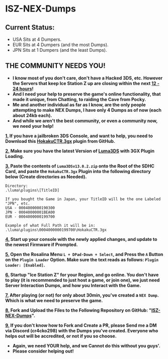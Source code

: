 # ISZ-NEX-Dumps

## Current Status:
- USA Sits at 4 Dumpers.
- EUR Sits at 4 Dumpers (and the most Dumps).
- JPN Sits at 1 Dumpers (and the least Dumps).

## THE COMMUNITY NEEDS YOU!
- **I know most of you don't care, don't have a Hacked 3DS, etc. However the Servers that keep Ice Station Z up are closing within the next <ins>12 - 24 hours</ins>!**
- **And I need your help to preserve the game's online functionality, that made it unique, from Chatting, to raiding the Cave from Pocky.**
- **Me and another individual as far as I know, are the only people attempting to make NEX Dumps, I have only 4 Dumps as of now (each about 24kb each).**
- **And while we aren't the best community, or even a community now, we need your help!**

**<ins>1.</ins> If you have a jailbroken 3DS Console, and want to help, you need to Download this [HokakuCTR.3gx](https://github.com/PretendoNetwork/HokakuCTR/releases/tag/v1.0.3) plugin from GitHub.**

**<ins>2.</ins> Make sure you have the latest Version of [Luma3DS](https://github.com/LumaTeam/Luma3DS/releases) with 3GX Plugin Loading.**

**<ins>3.</ins> Paste the contents of `Luma3DSv13.0.2.zip` onto the Root of the SDHC Card, and paste the `HokakuCTR.3gx` Plugin into the following directory below (Create directories as Needed).**
```
Directory:
.\luma\plugins\[TitleID]

If you bought the Game in Japan, your TitleID will be the one Labeled "JPN", etc.
USA - 0004000000190300
JPN - 00040000001BEA00
EUR - 0004000000199700

Example of what Full Path it will be in:
.\luma\plugins\0004000000199700\HokakuCTR.3gx
```
**<ins>4.</ins> Start up your console with the newly applied changes, and update to the newest Firmware if Prompted.**

**<ins>5.</ins> Open the Rosalina Menu `L + DPad-Down + Select`, and Press the `A` Button on the `Plugin Loader` Option. Make sure the text reads as follows: `Plugin Loader: [Enabled]`.**

**<ins>6.</ins> Startup "Ice Station Z" for your Region, and go online. You don't have to play (it is recommended to just host a game, or join one), we just need Server Interaction Dumps, and how you Interact with the Game.**

**<ins>7.</ins> After playing (or not) for only about 30min, you've created a `NEX Dump`. Which is what we need to preserve the game.**

**<ins>8.</ins> Fork and Upload the Files to the Following Repository on GitHub: "[ISZ-NEX-Dumps](https://github.com/Cracko298/ISZ-NEX-Dumps)".**

**<ins>9.</ins> If you don't know how to Fork and Create a PR, please Send me a DM via Discord (**cr4cko298**) with the Dumps you've created. Everyone who helps out will be accredited, or not if you so choose.**

- **Again, we need YOUR help, and we Cannot do this without you guys'.**
- **Please consider helping out!**
